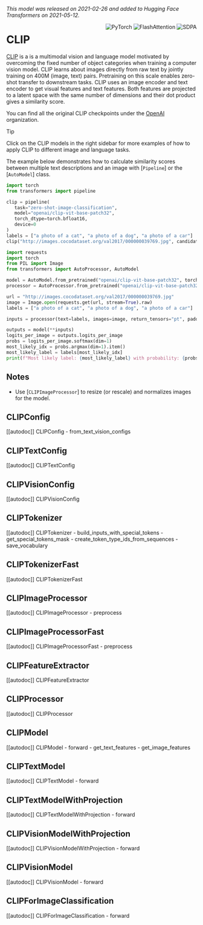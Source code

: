 <!--Copyright 2021 The HuggingFace Team. All rights reserved.

Licensed under the Apache License, Version 2.0 (the "License"); you may not use this file except in compliance with
the License. You may obtain a copy of the License at

http://www.apache.org/licenses/LICENSE-2.0

Unless required by applicable law or agreed to in writing, software distributed under the License is distributed on
an "AS IS" BASIS, WITHOUT WARRANTIES OR CONDITIONS OF ANY KIND, either express or implied. See the License for the
specific language governing permissions and limitations under the License.

⚠️ Note that this file is in Markdown but contain specific syntax for our doc-builder (similar to MDX) that may not be
rendered properly in your Markdown viewer.

-->
*This model was released on 2021-02-26 and added to Hugging Face Transformers on 2021-05-12.*

<div style="float: right;">
    <div class="flex flex-wrap space-x-1">
        <img alt="PyTorch" src="https://img.shields.io/badge/PyTorch-DE3412?style=flat&logo=pytorch&logoColor=white">
        <img alt="FlashAttention" src="https://img.shields.io/badge/%E2%9A%A1%EF%B8%8E%20FlashAttention-eae0c8?style=flat">
        <img alt="SDPA" src="https://img.shields.io/badge/SDPA-DE3412?style=flat&logo=pytorch&logoColor=white">
    </div>
</div>

# CLIP

[CLIP](https://huggingface.co/papers/2103.00020) is a is a multimodal vision and language model motivated by overcoming the fixed number of object categories when training a computer vision model. CLIP learns about images directly from raw text by jointly training on 400M (image, text) pairs. Pretraining on this scale enables zero-shot transfer to downstream tasks. CLIP uses an image encoder and text encoder to get visual features and text features. Both features are projected to a latent space with the same number of dimensions and their dot product gives a similarity score.

You can find all the original CLIP checkpoints under the [OpenAI](https://huggingface.co/openai?search_models=clip) organization.

> [!TIP]
> Click on the CLIP models in the right sidebar for more examples of how to apply CLIP to different image and language tasks.

The example below demonstrates how to calculate similarity scores between multiple text descriptions and an image with [`Pipeline`] or the [`AutoModel`] class.

<hfoptions id="usage">
<hfoption id="Pipeline">

```py
import torch
from transformers import pipeline

clip = pipeline(
   task="zero-shot-image-classification",
   model="openai/clip-vit-base-patch32",
   torch_dtype=torch.bfloat16,
   device=0
)
labels = ["a photo of a cat", "a photo of a dog", "a photo of a car"]
clip("http://images.cocodataset.org/val2017/000000039769.jpg", candidate_labels=labels)
```

</hfoption>
<hfoption id="AutoModel">

```py
import requests
import torch
from PIL import Image
from transformers import AutoProcessor, AutoModel

model = AutoModel.from_pretrained("openai/clip-vit-base-patch32", torch_dtype=torch.bfloat16, attn_implementation="sdpa")
processor = AutoProcessor.from_pretrained("openai/clip-vit-base-patch32")

url = "http://images.cocodataset.org/val2017/000000039769.jpg"
image = Image.open(requests.get(url, stream=True).raw)
labels = ["a photo of a cat", "a photo of a dog", "a photo of a car"]

inputs = processor(text=labels, images=image, return_tensors="pt", padding=True)

outputs = model(**inputs)
logits_per_image = outputs.logits_per_image
probs = logits_per_image.softmax(dim=1)
most_likely_idx = probs.argmax(dim=1).item()
most_likely_label = labels[most_likely_idx]
print(f"Most likely label: {most_likely_label} with probability: {probs[0][most_likely_idx].item():.3f}")
```

</hfoption>
</hfoptions>

## Notes

- Use [`CLIPImageProcessor`] to resize (or rescale) and normalizes images for the model.

## CLIPConfig

[[autodoc]] CLIPConfig
    - from_text_vision_configs

## CLIPTextConfig

[[autodoc]] CLIPTextConfig

## CLIPVisionConfig

[[autodoc]] CLIPVisionConfig

## CLIPTokenizer

[[autodoc]] CLIPTokenizer
    - build_inputs_with_special_tokens
    - get_special_tokens_mask
    - create_token_type_ids_from_sequences
    - save_vocabulary

## CLIPTokenizerFast

[[autodoc]] CLIPTokenizerFast

## CLIPImageProcessor

[[autodoc]] CLIPImageProcessor
    - preprocess

## CLIPImageProcessorFast

[[autodoc]] CLIPImageProcessorFast
    - preprocess

## CLIPFeatureExtractor

[[autodoc]] CLIPFeatureExtractor

## CLIPProcessor

[[autodoc]] CLIPProcessor

## CLIPModel

[[autodoc]] CLIPModel
    - forward
    - get_text_features
    - get_image_features

## CLIPTextModel

[[autodoc]] CLIPTextModel
    - forward

## CLIPTextModelWithProjection

[[autodoc]] CLIPTextModelWithProjection
    - forward

## CLIPVisionModelWithProjection

[[autodoc]] CLIPVisionModelWithProjection
    - forward

## CLIPVisionModel

[[autodoc]] CLIPVisionModel
    - forward

## CLIPForImageClassification

[[autodoc]] CLIPForImageClassification
    - forward
